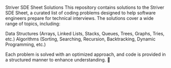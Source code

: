 Striver SDE Sheet Solutions
This repository contains solutions to the Striver SDE Sheet, a curated list of coding problems designed to help software engineers prepare for technical interviews. 
The solutions cover a wide range of topics, including:

Data Structures (Arrays, Linked Lists, Stacks, Queues, Trees, Graphs, Tries, etc.)
Algorithms (Sorting, Searching, Recursion, Backtracking, Dynamic Programming, etc.)

Each problem is solved with an optimized approach, and code is provided in a structured manner to enhance understanding. 🚀
